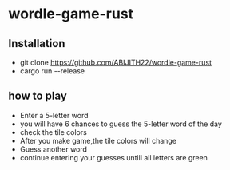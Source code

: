 # wordle-game-rust
## Installation
- git clone https://github.com/ABIJITH22/wordle-game-rust
- cargo run --release
## how to play
- Enter a 5-letter word
- you will have 6 chances to guess the 5-letter word of the day
- check the tile colors
- After you make game,the tile colors will change
- Guess another word
- continue entering your guesses untill all letters are green
